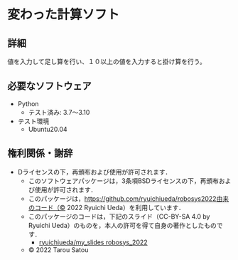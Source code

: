 # 変わった計算ソフト

## 詳細
値を入力して足し算を行い、１０以上の値を入力すると掛け算を行う。  
  
## 必要なソフトウェア  
  * Python  
	   * テスト済み: 3.7〜3.10  
  * テスト環境  
	   * Ubuntu20.04  
  
## 権利関係・謝辞  
* Dライセンスの下，再頒布および使用が許可されます． 
  * このソフトウェアパッケージは，3条項BSDライセンスの下，再頒布および使用が許可されます．
  * このパッケージは，https://github.com/ryuichiueda/robosys2022由来のコード（© 2022 Ryuichi Ueda）を利用しています．
  * このパッケージのコードは，下記のスライド（CC-BY-SA 4.0 by Ryuichi Ueda）のものを，本人の許可を得て自身の著作としたものです．
      * [ryuichiueda/my_slides robosys_2022](https://github.com/ryuichiueda/my_slides/tree/master/robosys_2022)
  * © 2022 Tarou Satou

